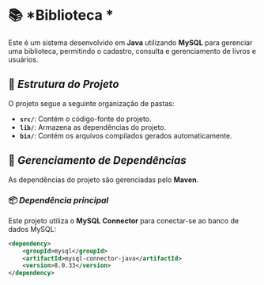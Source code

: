 # 📚 *Biblioteca *  

Este é um sistema desenvolvido em **Java** utilizando **MySQL** para gerenciar uma biblioteca, permitindo o cadastro, consulta e gerenciamento de livros e usuários.  

## 📂 *Estrutura do Projeto*  

O projeto segue a seguinte organização de pastas:  

- **`src/`**: Contém o código-fonte do projeto.  
- **`lib/`**: Armazena as dependências do projeto.  
- **`bin/`**: Contém os arquivos compilados gerados automaticamente.  

## 🔗 *Gerenciamento de Dependências*  

As dependências do projeto são gerenciadas pelo **Maven**.  

### 📦 *Dependência principal*  

Este projeto utiliza o **MySQL Connector** para conectar-se ao banco de dados MySQL:  

```xml
<dependency>
    <groupId>mysql</groupId>
    <artifactId>mysql-connector-java</artifactId>
    <version>8.0.33</version>
</dependency>